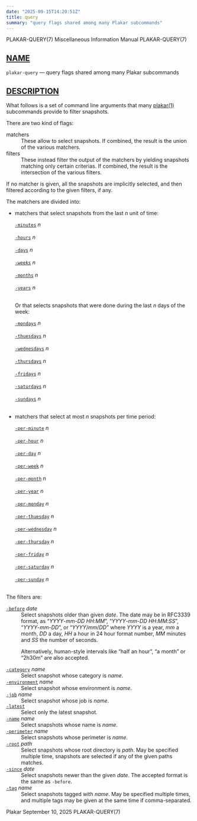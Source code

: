 ```yaml
---
date: "2025-09-15T14:20:51Z"
title: query
summary: "query flags shared among many Plakar subcommands"
---
```

<div class="head" role="doc-pageheader" aria-label="Manual header
  line"><span class="head-ltitle">PLAKAR-QUERY(7)</span>
  <span class="head-vol">Miscellaneous Information Manual</span>
  <span class="head-rtitle">PLAKAR-QUERY(7)</span></div>
<main class="manual-text">
<section class="Sh">
<h2 class="Sh" id="NAME"><a class="permalink" href="#NAME">NAME</a></h2>
<p class="Pp"><code class="Nm">plakar-query</code> &#x2014;
    <span class="Nd" role="doc-subtitle">query flags shared among many Plakar
    subcommands</span></p>
</section>
<section class="Sh">
<h2 class="Sh" id="DESCRIPTION"><a class="permalink" href="#DESCRIPTION">DESCRIPTION</a></h2>
<p class="Pp">What follows is a set of command line arguments that many
    <a class="Xr" href="../plakar/" aria-label="plakar, section 1">plakar(1)</a>
    subcommands provide to filter snapshots.</p>
<p class="Pp">There are two kind of flags:</p>
<dl class="Bl-tag">
  <dt>matchers</dt>
  <dd>These allow to select snapshots. If combined, the result is the union of
      the various matchers.</dd>
  <dt>filters</dt>
  <dd>These instead filter the output of the matchers by yielding snapshots
      matching only certain criterias. If combined, the result is the
      intersection of the various filters.</dd>
</dl>
<p class="Pp">If no matcher is given, all the snapshots are implicitly selected,
    and then filtered according to the given filters, if any.</p>
<p class="Pp">The matchers are divided into:</p>
<ul class="Bl-bullet Bd-indent">
  <li>matchers that select snapshots from the last <var class="Ar">n</var> unit
      of time:
    <p class="Pp"></p>
    <div class="Bd-indent">
    <dl class="Bl-tag Bl-compact">
      <dt id="minutes"><a class="permalink" href="#minutes"><code class="Fl">-minutes</code></a>
        <var class="Ar">n</var></dt>
      <dd style="width: auto;">&#x00A0;</dd>
      <dt id="hours"><a class="permalink" href="#hours"><code class="Fl">-hours</code></a>
        <var class="Ar">n</var></dt>
      <dd style="width: auto;">&#x00A0;</dd>
      <dt id="days"><a class="permalink" href="#days"><code class="Fl">-days</code></a>
        <var class="Ar">n</var></dt>
      <dd style="width: auto;">&#x00A0;</dd>
      <dt id="weeks"><a class="permalink" href="#weeks"><code class="Fl">-weeks</code></a>
        <var class="Ar">n</var></dt>
      <dd style="width: auto;">&#x00A0;</dd>
      <dt id="months"><a class="permalink" href="#months"><code class="Fl">-months</code></a>
        <var class="Ar">n</var></dt>
      <dd style="width: auto;">&#x00A0;</dd>
      <dt id="years"><a class="permalink" href="#years"><code class="Fl">-years</code></a>
        <var class="Ar">n</var></dt>
      <dd style="width: auto;">&#x00A0;</dd>
    </dl>
    </div>
    <p class="Pp">Or that selects snapshots that were done during the last
        <var class="Ar">n</var> days of the week:</p>
    <p class="Pp"></p>
    <div class="Bd-indent">
    <dl class="Bl-tag Bl-compact">
      <dt id="mondays"><a class="permalink" href="#mondays"><code class="Fl">-mondays</code></a>
        <var class="Ar">n</var></dt>
      <dd style="width: auto;">&#x00A0;</dd>
      <dt id="thuesdays"><a class="permalink" href="#thuesdays"><code class="Fl">-thuesdays</code></a>
        <var class="Ar">n</var></dt>
      <dd style="width: auto;">&#x00A0;</dd>
      <dt id="wednesdays"><a class="permalink" href="#wednesdays"><code class="Fl">-wednesdays</code></a>
        <var class="Ar">n</var></dt>
      <dd style="width: auto;">&#x00A0;</dd>
      <dt id="thursdays"><a class="permalink" href="#thursdays"><code class="Fl">-thursdays</code></a>
        <var class="Ar">n</var></dt>
      <dd style="width: auto;">&#x00A0;</dd>
      <dt id="fridays"><a class="permalink" href="#fridays"><code class="Fl">-fridays</code></a>
        <var class="Ar">n</var></dt>
      <dd style="width: auto;">&#x00A0;</dd>
      <dt id="saturdays"><a class="permalink" href="#saturdays"><code class="Fl">-saturdays</code></a>
        <var class="Ar">n</var></dt>
      <dd style="width: auto;">&#x00A0;</dd>
      <dt id="sundays"><a class="permalink" href="#sundays"><code class="Fl">-sundays</code></a>
        <var class="Ar">n</var></dt>
      <dd style="width: auto;">&#x00A0;</dd>
    </dl>
    </div>
  </li>
  <li>matchers that select at most <var class="Ar">n</var> snapshots per time
      period:
    <p class="Pp"></p>
    <div class="Bd-indent">
    <dl class="Bl-tag Bl-compact">
      <dt id="per-minute"><a class="permalink" href="#per-minute"><code class="Fl">-per-minute</code></a>
        <var class="Ar">n</var></dt>
      <dd style="width: auto;">&#x00A0;</dd>
      <dt id="per-hour"><a class="permalink" href="#per-hour"><code class="Fl">-per-hour</code></a>
        <var class="Ar">n</var></dt>
      <dd style="width: auto;">&#x00A0;</dd>
      <dt id="per-day"><a class="permalink" href="#per-day"><code class="Fl">-per-day</code></a>
        <var class="Ar">n</var></dt>
      <dd style="width: auto;">&#x00A0;</dd>
      <dt id="per-week"><a class="permalink" href="#per-week"><code class="Fl">-per-week</code></a>
        <var class="Ar">n</var></dt>
      <dd style="width: auto;">&#x00A0;</dd>
      <dt id="per-month"><a class="permalink" href="#per-month"><code class="Fl">-per-month</code></a>
        <var class="Ar">n</var></dt>
      <dd style="width: auto;">&#x00A0;</dd>
      <dt id="per-year"><a class="permalink" href="#per-year"><code class="Fl">-per-year</code></a>
        <var class="Ar">n</var></dt>
      <dd style="width: auto;">&#x00A0;</dd>
      <dt id="per-monday"><a class="permalink" href="#per-monday"><code class="Fl">-per-monday</code></a>
        <var class="Ar">n</var></dt>
      <dd style="width: auto;">&#x00A0;</dd>
      <dt id="per-thuesday"><a class="permalink" href="#per-thuesday"><code class="Fl">-per-thuesday</code></a>
        <var class="Ar">n</var></dt>
      <dd style="width: auto;">&#x00A0;</dd>
      <dt id="per-wednesday"><a class="permalink" href="#per-wednesday"><code class="Fl">-per-wednesday</code></a>
        <var class="Ar">n</var></dt>
      <dd style="width: auto;">&#x00A0;</dd>
      <dt id="per-thursday"><a class="permalink" href="#per-thursday"><code class="Fl">-per-thursday</code></a>
        <var class="Ar">n</var></dt>
      <dd style="width: auto;">&#x00A0;</dd>
      <dt id="per-friday"><a class="permalink" href="#per-friday"><code class="Fl">-per-friday</code></a>
        <var class="Ar">n</var></dt>
      <dd style="width: auto;">&#x00A0;</dd>
      <dt id="per-saturday"><a class="permalink" href="#per-saturday"><code class="Fl">-per-saturday</code></a>
        <var class="Ar">n</var></dt>
      <dd style="width: auto;">&#x00A0;</dd>
      <dt id="per-sunday"><a class="permalink" href="#per-sunday"><code class="Fl">-per-sunday</code></a>
        <var class="Ar">n</var></dt>
      <dd style="width: auto;">&#x00A0;</dd>
    </dl>
    </div>
  </li>
</ul>
<p class="Pp">The filters are:</p>
<dl class="Bl-tag">
  <dt id="before"><a class="permalink" href="#before"><code class="Fl">-before</code></a>
    <var class="Ar">date</var></dt>
  <dd>Select snapshots older than given <var class="Ar">date</var>. The date may
      be in RFC3339 format, as
      &#x201C;<var class="Ar">YYYY</var>-<var class="Ar">mm</var>-<var class="Ar">DD</var>
      <var class="Ar">HH</var>:<var class="Ar">MM</var>&#x201D;,
      &#x201C;<var class="Ar">YYYY</var>-<var class="Ar">mm</var>-<var class="Ar">DD</var>
      <var class="Ar">HH</var>:<var class="Ar">MM</var>:<var class="Ar">SS</var>&#x201D;,
      &#x201C;<var class="Ar">YYYY</var>-<var class="Ar">mm</var>-<var class="Ar">DD</var>&#x201D;,
      or
      &#x201C;<var class="Ar">YYYY</var>/<var class="Ar">mm</var>/<var class="Ar">DD</var>&#x201D;
      where <var class="Ar">YYYY</var> is a year, <var class="Ar">mm</var> a
      month, <var class="Ar">DD</var> a day, <var class="Ar">HH</var> a hour in
      24 hour format number, <var class="Ar">MM</var> minutes and
      <var class="Ar">SS</var> the number of seconds.
    <p class="Pp">Alternatively, human-style intervals like &#x201C;half an
        hour&#x201D;, &#x201C;a month&#x201D; or &#x201C;2h30m&#x201D; are also
        accepted.</p>
  </dd>
  <dt id="category"><a class="permalink" href="#category"><code class="Fl">-category</code></a>
    <var class="Ar">name</var></dt>
  <dd>Select snapshot whose category is <var class="Ar">name</var>.</dd>
  <dt id="environment"><a class="permalink" href="#environment"><code class="Fl">-environment</code></a>
    <var class="Ar">name</var></dt>
  <dd>Select snapshot whose environment is <var class="Ar">name</var>.</dd>
  <dt id="job"><a class="permalink" href="#job"><code class="Fl">-job</code></a>
    <var class="Ar">name</var></dt>
  <dd>Select snapshot whose job is <var class="Ar">name</var>.</dd>
  <dt id="latest"><a class="permalink" href="#latest"><code class="Fl">-latest</code></a></dt>
  <dd>Select only the latest snapshot.</dd>
  <dt id="name"><a class="permalink" href="#name"><code class="Fl">-name</code></a>
    <var class="Ar">name</var></dt>
  <dd>Select snapshots whose name is <var class="Ar">name</var>.</dd>
  <dt id="perimeter"><a class="permalink" href="#perimeter"><code class="Fl">-perimeter</code></a>
    <var class="Ar">name</var></dt>
  <dd>Select snapshots whose perimeter is <var class="Ar">name</var>.</dd>
  <dt id="root"><a class="permalink" href="#root"><code class="Fl">-root</code></a>
    <var class="Ar">path</var></dt>
  <dd>Select snapshots whose root directory is <var class="Ar">path</var>. May
      be specified multiple time, snapshots are selected if any of the given
      paths matches.</dd>
  <dt id="since"><a class="permalink" href="#since"><code class="Fl">-since</code></a>
    <var class="Ar">date</var></dt>
  <dd>Select snapshots newer than the given <var class="Ar">date</var>. The
      accepted format is the same as <code class="Fl">-before</code>.</dd>
  <dt id="tag"><a class="permalink" href="#tag"><code class="Fl">-tag</code></a>
    <var class="Ar">name</var></dt>
  <dd>Select snapshots tagged with <var class="Ar">name</var>. May be specified
      multiple times, and multiple tags may be given at the same time if
      comma-separated.</dd>
</dl>
</section>
</main>
<div class="foot" role="doc-pagefooter" aria-label="Manual footer
  line"><span class="foot-left">Plakar</span> <span class="foot-date">September
  10, 2025</span> <span class="foot-right">PLAKAR-QUERY(7)</span></div>
